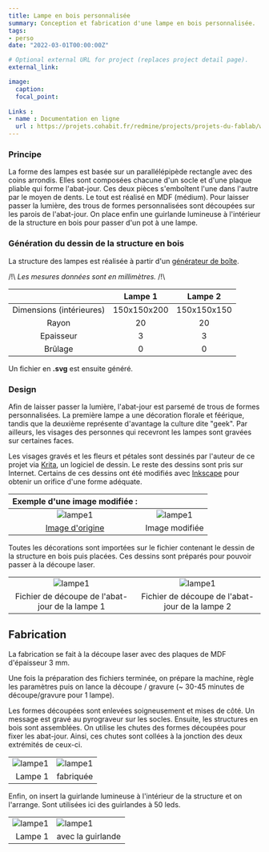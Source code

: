 ```yaml
---
title: Lampe en bois personnalisée
summary: Conception et fabrication d'une lampe en bois personnalisée.
tags:
- perso
date: "2022-03-01T00:00:00Z"

# Optional external URL for project (replaces project detail page).
external_link: 

image:
  caption: 
  focal_point: 
  
Links :
- name : Documentation en ligne
  url : https://projets.cohabit.fr/redmine/projects/projets-du-fablab/wiki/Lampe_personnalis%C3%A9e
---
```


### Principe

La forme des lampes est basée sur un parallélépipède rectangle avec des coins arrondis. Elles sont composées chacune d'un socle et d'une plaque pliable qui forme l'abat-jour. Ces deux pièces s'emboîtent l'une dans l'autre par le moyen de dents. Le tout est réalisé en MDF (médium). Pour laisser passer la lumière, des trous de formes personnalisées sont découpées sur les parois de l'abat-jour. On place enfin une guirlande lumineuse à l'intérieur de la structure en bois pour passer d'un pot à une lampe.

### Génération du dessin de la structure en bois

La structure des lampes est réalisée à partir d'un [générateur de boîte](https://www.festi.info/boxes.py/RoundedBox?language=fr).

/!\ _Les mesures données sont en millimètres._ /!\

||Lampe 1|Lampe 2|
|:---:|:---:|:---:|
|Dimensions (intérieures)|150x150x200|150x150x150|
|Rayon|20|20|
|Epaisseur|3|3|
|Brûlage|0|0|

Un fichier en **.svg** est ensuite généré.

### Design

Afin de laisser passer la lumière, l'abat-jour est parsemé de trous de formes personnalisées. La première lampe a une décoration florale et féérique, tandis que la deuxième représente d'avantage la culture dite "geek". Par ailleurs, les visages des personnes qui recevront les lampes sont gravées sur certaines faces.

Les visages gravés et les fleurs et pétales sont dessinés par l'auteur de ce projet via [Krita](https://krita.org/fr/), un logiciel de dessin. Le reste des dessins sont pris sur Internet. Certains de ces dessins ont été modifiés avec [Inkscape](https://inkscape.org/fr/) pour obtenir un orifice d'une forme adéquate.

|Exemple d'une image modifiée :||
|:---:|:---:|
|![lampe1](/portfolios/lea-jean/img/fee.jpg "Image d'origine") |![lampe1](/portfolios/lea-jean/img/fee3.png "Image modifiée") |
|[Image d'origine](https://m.media-amazon.com/images/I/61yB8rinC2L._AC_SS450_.jpg)|Image modifiée|

Toutes les décorations sont importées sur le fichier contenant le dessin de la structure en bois puis placées. Ces dessins sont préparés pour pouvoir passer à la découpe laser.

|||
|:---:|:---:|
|![lampe1](/portfolios/lea-jean/img/fichier-decoupe-lampe.png "Fichier de découpe de l'abat-jour de la lampe 1")|![lampe1](/portfolios/lea-jean/img/fichier-decoupe-lampe2.png "Fichier de découpe de l'abat-jour de la lampe 2")|
|Fichier de découpe de l'abat-jour de la lampe 1|Fichier de découpe de l'abat-jour de la lampe 2|

## Fabrication

La fabrication se fait à la découpe laser avec des plaques de MDF d'épaisseur 3 mm.

Une fois la préparation des fichiers terminée, on prépare la machine, règle les paramètres puis on lance la découpe / gravure (~ 30-45 minutes de découpe/gravure pour 1 lampe).

Les formes découpées sont enlevées soigneusement et mises de côté. Un message est gravé au pyrograveur sur les socles. Ensuite, les structures en bois sont assemblées. On utilise les chutes des formes découpées pour fixer les abat-jour. Ainsi, ces chutes sont collées à la jonction des deux extrémités de ceux-ci.

|||
|---:|:---|
|![lampe1](/portfolios/lea-jean/img/lampefam1.jpg "Lampe 1") |![lampe1](/portfolios/lea-jean/img/lampefam2.jpg "Lampe 1") |
|Lampe 1|fabriquée|

Enfin, on insert la guirlande lumineuse à l'intérieur de la structure et on l'arrange. Sont utilisées ici des guirlandes à 50 leds.

|||
|---:|:---|
|![lampe1](/portfolios/lea-jean/img/lampefam3.jpg "Lampe 1") |![lampe1](/portfolios/lea-jean/img/lampefam4.jpg "Lampe 1") |
|Lampe 1|avec la guirlande|
